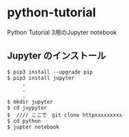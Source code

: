 # python-tutorial
Python Tutorial 3用のJupyter notebook


## Jupyter のインストール

```
$ pip3 install --upgrade pip
$ pip3 install jupyter
     .
     .
     .
$ mkdir jupyter
$ cd juypyter
$  //// ここで　git clone httpxxxxxxxxx
$ cd python
$ jupter notebook
```
